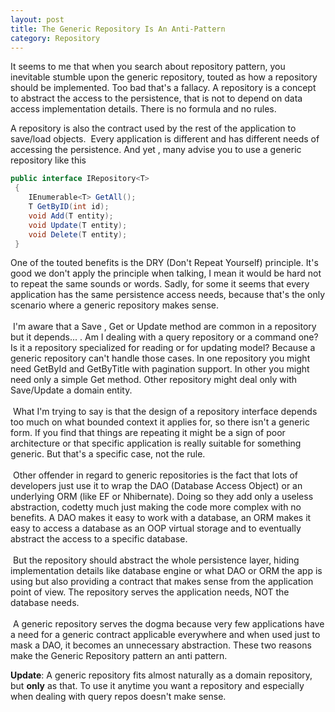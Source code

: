 ```yaml
---
layout: post
title: The Generic Repository Is An Anti-Pattern
category: Repository
---
```


It seems to me that when you search about repository pattern, you inevitable stumble upon the generic repository, touted as how a repository should be implemented. Too bad that's a fallacy. A repository is a concept to abstract the access to the persistence, that is not to depend on data access implementation details. There is no formula and no rules.  
  
A repository is also the contract used by the rest of the application to save/load objects.  Every application is different and has different needs of accessing the persistence. And yet , many advise you to use a generic repository like this

  
```csharp
public interface IRepository<T>
 {
    IEnumerable<T> GetAll();
    T GetByID(int id);   
    void Add(T entity);
    void Update(T entity);
    void Delete(T entity);
 }
```
  One of the touted benefits is the DRY (Don't Repeat Yourself) principle. It's good we don't apply the principle when talking, I mean it would be hard not to repeat the same sounds or words. Sadly, for some it seems that every application has the same persistence access needs, because that's the only scenario where a generic repository makes sense.   
   
 I'm aware that a Save , Get or Update method are common in a repository but it depends... . Am I dealing with a query repository or a command one? Is it a repository specialized for reading or for updating model? Because a generic repository can't handle those cases. In one repository you might need GetById and GetByTitle with pagination support. In other you might need only a simple Get method. Other repository might deal only with Save/Update a domain entity.  
   
 What I'm trying to say is that the design of a repository interface depends too much on what bounded context it applies for, so there isn't a generic form. If you find that things are repeating it might be a sign of poor architecture or that specific application is really suitable for something generic. But that's a specific case, not the rule.  
   
 Other offender in regard to generic repositories is the fact that lots of developers just use it to wrap the DAO (Database Access Object) or an underlying ORM (like EF or Nhibernate). Doing so they add only a useless abstraction, codetty much just making the code more complex with no benefits. A DAO makes it easy to work with a database, an ORM makes it easy to access a database as an OOP virtual storage and to eventually abstract the access to a specific database.   
   
 But the repository should abstract the whole persistence layer, hiding implementation details like database engine or what DAO or ORM the app is using but also providing a contract that makes sense from the application point of view. The repository serves the application needs, NOT the database needs.  
   
 A generic repository serves the dogma because very few applications have a need for a generic contract applicable everywhere and when used just to mask a DAO, it becomes an unnecessary abstraction. These two reasons make the Generic Repository pattern an anti pattern.

 **Update**: A generic repository fits almost naturally as a domain repository, but **only** as that. To use it anytime you want a repository and especially when dealing with query repos doesn't make sense.


